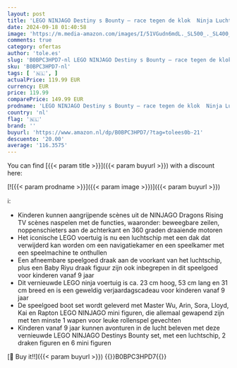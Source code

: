 ```yaml
---
layout: post
title: 'LEGO NINJAGO Destiny s Bounty – race tegen de klok  Ninja Luchtschip Set met 2 Speelgoed Draken Figuren en 6 Minifiguren  2023 Voertuigset  Cadeau voor Kinderen  Jongens en Meisjes 71797'
date: 2024-09-18 01:40:58
image: 'https://m.media-amazon.com/images/I/51VGudn6mdL._SL500_._SL400_.jpg'
comments: true
category: ofertas
author: 'tole.es'
slug: 'B0BPC3HPD7-nl LEGO NINJAGO Destiny s Bounty – race tegen de klok Ninja...'
sku: 'B0BPC3HPD7-nl'
tags: [ '🇳🇱', ]
actualPrice: 119.99 EUR
currency: EUR
price: 119.99
comparePrice: 149.99 EUR
prodname: 'LEGO NINJAGO Destiny s Bounty – race tegen de klok  Ninja Luchtschip Set met 2 Speelgoed Draken Figuren en 6 Minifiguren  2023 Voertuigset  Cadeau voor Kinderen  Jongens en Meisjes 71797'
country: 'nl'
flag: '🇳🇱'
brand: ''
buyurl: 'https://www.amazon.nl/dp/B0BPC3HPD7/?tag=tolees0b-21'
descuento: '20.00'
average: '116.3575'
---
```


You can find [{{< param title >}}]({{< param buyurl >}}) with a discount here:

[![{{< param prodname >}}]({{< param image >}})]({{< param buyurl >}})

ℹ️:

- Kinderen kunnen aangrijpende scènes uit de NINJAGO Dragons Rising TV scènes naspelen met de functies, waaronder: beweegbare zeilen, noppenschieters aan de achterkant en 360 graden draaiende motoren
- Het iconische LEGO voertuig is nu een luchtschip met een dak dat verwijderd kan worden om een navigatiekamer en een speelkamer met een speelmachine te onthullen
- Een afneembare speelgoed draak aan de voorkant van het luchtschip, plus een Baby Riyu draak figuur zijn ook inbegrepen in dit speelgoed voor kinderen vanaf 9 jaar
- Dit vernieuwde LEGO ninja voertuig is ca. 23 cm hoog, 53 cm lang en 31 cm breed en is een geweldig verjaardagscadeau voor kinderen vanaf 9 jaar
- De speelgoed boot set wordt geleverd met Master Wu, Arin, Sora, Lloyd, Kai en Rapton LEGO NINJAGO mini figuren, die allemaal gewapend zijn met ten minste 1 wapen voor leuke rollenspel gevechten
- Kinderen vanaf 9 jaar kunnen avonturen in de lucht beleven met deze vernieuwde LEGO NINJAGO Destinys Bounty set, met een luchtschip, 2 draken figuren en 6 mini figuren

[🛒 Buy it!!]({{< param buyurl >}})
{{<world>}}B0BPC3HPD7{{</world>}}
